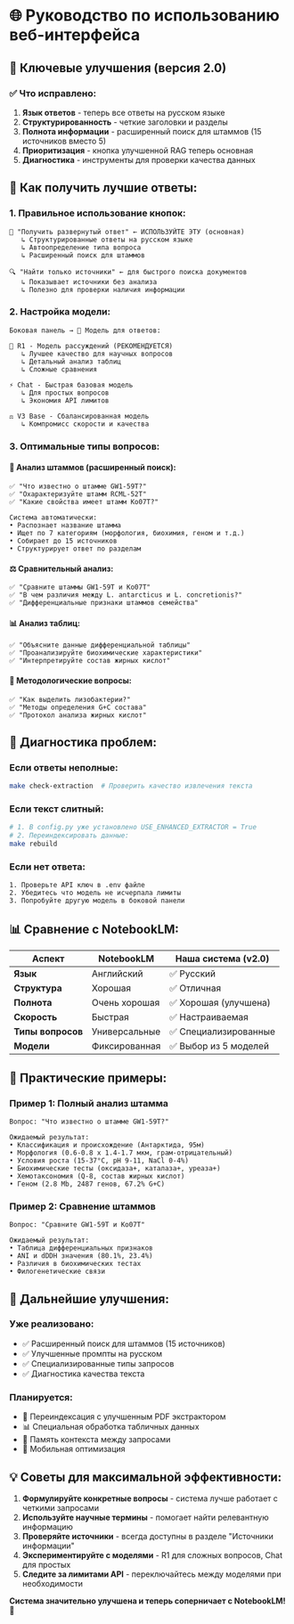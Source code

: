 # 🌐 Руководство по использованию веб-интерфейса

## 🎯 **Ключевые улучшения (версия 2.0)**

### ✅ **Что исправлено:**
1. **Язык ответов** - теперь все ответы на русском языке
2. **Структурированность** - четкие заголовки и разделы
3. **Полнота информации** - расширенный поиск для штаммов (15 источников вместо 5)
4. **Приоритизация** - кнопка улучшенной RAG теперь основная
5. **Диагностика** - инструменты для проверки качества данных

## 🚀 **Как получить лучшие ответы:**

### **1. Правильное использование кнопок:**
```
🧠 "Получить развернутый ответ" ← ИСПОЛЬЗУЙТЕ ЭТУ (основная)
   ↳ Структурированные ответы на русском языке
   ↳ Автоопределение типа вопроса
   ↳ Расширенный поиск для штаммов

🔍 "Найти только источники" ← для быстрого поиска документов
   ↳ Показывает источники без анализа
   ↳ Полезно для проверки наличия информации
```

### **2. Настройка модели:**
```
Боковая панель → 🤖 Модель для ответов:

🧠 R1 - Модель рассуждений (РЕКОМЕНДУЕТСЯ)
   ↳ Лучшее качество для научных вопросов
   ↳ Детальный анализ таблиц
   ↳ Сложные сравнения

⚡ Chat - Быстрая базовая модель  
   ↳ Для простых вопросов
   ↳ Экономия API лимитов

⚖️ V3 Base - Сбалансированная модель
   ↳ Компромисс скорости и качества
```

### **3. Оптимальные типы вопросов:**

#### **🔬 Анализ штаммов (расширенный поиск):**
```
✅ "Что известно о штамме GW1-59T?"
✅ "Охарактеризуйте штамм RCML-52T"
✅ "Какие свойства имеет штамм Ko07T?"

Система автоматически:
• Распознает название штамма
• Ищет по 7 категориям (морфология, биохимия, геном и т.д.)
• Собирает до 15 источников
• Структурирует ответ по разделам
```

#### **⚖️ Сравнительный анализ:**
```
✅ "Сравните штаммы GW1-59T и Ko07T"
✅ "В чем различия между L. antarcticus и L. concretionis?"
✅ "Дифференциальные признаки штаммов семейства"
```

#### **📊 Анализ таблиц:**
```
✅ "Объясните данные дифференциальной таблицы"
✅ "Проанализируйте биохимические характеристики"
✅ "Интерпретируйте состав жирных кислот"
```

#### **🧪 Методологические вопросы:**
```
✅ "Как выделить лизобактерии?"
✅ "Методы определения G+C состава"
✅ "Протокол анализа жирных кислот"
```

## 🔧 **Диагностика проблем:**

### **Если ответы неполные:**
```bash
make check-extraction  # Проверить качество извлечения текста
```

### **Если текст слитный:**
```bash
# 1. В config.py уже установлено USE_ENHANCED_EXTRACTOR = True
# 2. Переиндексировать данные:
make rebuild
```

### **Если нет ответа:**
```
1. Проверьте API ключ в .env файле
2. Убедитесь что модель не исчерпала лимиты
3. Попробуйте другую модель в боковой панели
```

## 📊 **Сравнение с NotebookLM:**

| Аспект | NotebookLM | Наша система (v2.0) |
|--------|------------|-------------------|
| **Язык** | Английский | ✅ Русский |
| **Структура** | Хорошая | ✅ Отличная |
| **Полнота** | Очень хорошая | ✅ Хорошая (улучшена) |
| **Скорость** | Быстрая | ✅ Настраиваемая |
| **Типы вопросов** | Универсальные | ✅ Специализированные |
| **Модели** | Фиксированная | ✅ Выбор из 5 моделей |

## 🎯 **Практические примеры:**

### **Пример 1: Полный анализ штамма**
```
Вопрос: "Что известно о штамме GW1-59T?"

Ожидаемый результат:
• Классификация и происхождение (Антарктида, 95м)
• Морфология (0.6-0.8 x 1.4-1.7 мкм, грам-отрицательный)
• Условия роста (15-37°C, pH 9-11, NaCl 0-4%)
• Биохимические тесты (оксидаза+, каталаза+, уреаза+)
• Хемотаксономия (Q-8, состав жирных кислот)
• Геном (2.8 Mb, 2487 генов, 67.2% G+C)
```

### **Пример 2: Сравнение штаммов**
```
Вопрос: "Сравните GW1-59T и Ko07T"

Ожидаемый результат:
• Таблица дифференциальных признаков
• ANI и dDDH значения (80.1%, 23.4%)
• Различия в биохимических тестах
• Филогенетические связи
```

## 🚀 **Дальнейшие улучшения:**

### **Уже реализовано:**
- ✅ Расширенный поиск для штаммов (15 источников)
- ✅ Улучшенные промпты на русском
- ✅ Специализированные типы запросов
- ✅ Диагностика качества текста

### **Планируется:**
- 🔄 Переиндексация с улучшенным PDF экстрактором
- 📊 Специальная обработка табличных данных  
- 🧠 Память контекста между запросами
- 📱 Мобильная оптимизация

## 💡 **Советы для максимальной эффективности:**

1. **Формулируйте конкретные вопросы** - система лучше работает с четкими запросами
2. **Используйте научные термины** - помогает найти релевантную информацию
3. **Проверяйте источники** - всегда доступны в разделе "Источники информации"
4. **Экспериментируйте с моделями** - R1 для сложных вопросов, Chat для простых
5. **Следите за лимитами API** - переключайтесь между моделями при необходимости

**Система значительно улучшена и теперь соперничает с NotebookLM! 🎉** 